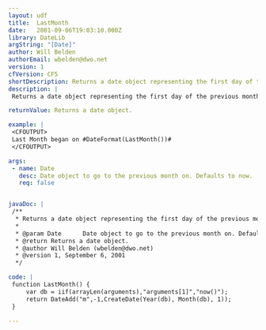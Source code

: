```yaml
---
layout: udf
title:  LastMonth
date:   2001-09-06T19:03:10.000Z
library: DateLib
argString: "[Date]"
author: Will Belden
authorEmail: wbelden@dwo.net
version: 1
cfVersion: CF5
shortDescription: Returns a date object representing the first day of the previous month.
description: |
 Returns a date object representing the first day of the previous month. Optional parameters allows you to provide the date you want to calculate the prior month from.

returnValue: Returns a date object.

example: |
 <CFOUTPUT>
 Last Month began on #DateFormat(LastMonth())#
 </CFOUTPUT>

args:
 - name: Date
   desc: Date object to go to the previous month on. Defaults to now.
   req: false


javaDoc: |
 /**
  * Returns a date object representing the first day of the previous month.
  * 
  * @param Date      Date object to go to the previous month on. Defaults to now. 
  * @return Returns a date object. 
  * @author Will Belden (wbelden@dwo.net) 
  * @version 1, September 6, 2001 
  */

code: |
 function LastMonth() {
     var db = iif(arrayLen(arguments),"arguments[1]","now()");
     return DateAdd("m",-1,CreateDate(Year(db), Month(db), 1));
 }

---
```


